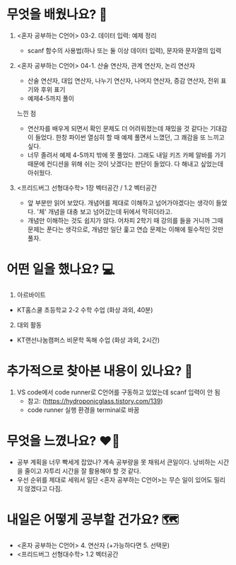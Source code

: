 # 무엇을 배웠나요? 📝
1. <혼자 공부하는 C언어> 03-2. 데이터 입력: 예제 정리
    - scanf 함수의 사용법(하나 또는 둘 이상 데이터 입력), 문자와 문자열의 입력

2. <혼자 공부하는 C언어> 04-1. 산술 연산자, 관계 연산자, 논리 연산자
    - 산술 연산자, 대입 연산자, 나누기 연산자, 나머지 연산자, 증감 연산자, 전위 표기와 후위 표기
    - 예제4-5까지 풀이

    느낀 점
    - 연산자를 배우게 되면서 확인 문제도 더 어려워졌는데 재밌을 것 같다는 기대감이 들었다. 한창 파이썬 열심히 할 때 예제 풀면서 느꼈던, 그 쾌감을 또 느끼고 싶다.
    - 너무 졸려서 예제 4-5까지 밖에 못 풀었다. 그래도 내일 키즈 카페 알바를 가기 때문에 컨디션을 위해 쉬는 것이 낫겠다는 판단이 들었다. 다 해내고 싶었는데 아쉬웠다.

3. <프리드버그 선형대수학> 1장 벡터공간 / 1.2 벡터공간
    - 앞 부분만 읽어 보았다. 개념어를 제대로 이해하고 넘어가야겠다는 생각이 들었다. '체' 개념을 대충 보고 넘어갔는데 뒤에서 막히더라고.
    - 개념만 이해하는 것도 쉽지가 않다. 어차피 2학기 때 강의를 들을 거니까 그때 문제는 푼다는 생각으로, 개념만 일단 훑고 연습 문제는 이해에 필수적인 것만 풀자.

# 어떤 일을 했나요? 💻
1. 아르바이트   
- KT홈스쿨 초등학교 2-2 수학 수업 (화상 과외, 40분)
2. 대외 활동
- KT랜선나눔캠퍼스 비문학 독해 수업 (화상 과외, 2시간)

# 추가적으로 찾아본 내용이 있나요? 🌊
1. VS code에서 code runner로 C언어를 구동하고 있었는데 scanf 입력이 안 됨
    - 참고: (https://hydroponicglass.tistory.com/139)
    - code runner 실행 환경을 terminal로 바꿈

# 무엇을 느꼈나요? ❤️‍🔥
- 공부 계획을 너무 빡세게 잡았나? 계속 공부량을 못 채워서 큰일이다. 낭비하는 시간을 줄이고 자투리 시간을 잘 활용해야 할 것 같다.
- 우선 순위를 제대로 세워서 일단 <혼자 공부하는 C언어>는 무슨 일이 있어도 밀리지 않겠다고 다짐.
    
# 내일은 어떻게 공부할 건가요? 🗺
- <혼자 공부하는 C언어> 4. 연산자 (+가능하다면 5. 선택문)
- <프리드버그 선형대수학> 1.2 벡터공간